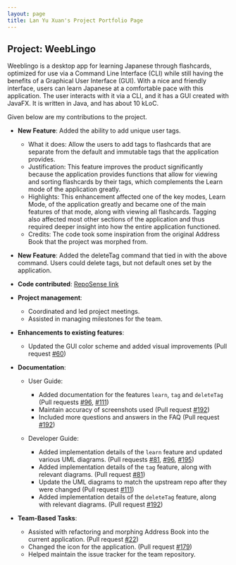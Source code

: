 ```yaml
---
layout: page
title: Lan Yu Xuan's Project Portfolio Page
---
```


## Project: WeebLingo

Weeblingo is a desktop app for learning Japanese through flashcards, optimized for use via a Command Line Interface (CLI)
while still having the benefits of a Graphical User Interface (GUI). With a nice and friendly interface,
users can learn Japanese at a comfortable pace with this application. The user interacts with it via a CLI, and it has a GUI created with JavaFX. It is written in Java, and has about 10 kLoC.

Given below are my contributions to the project.

* **New Feature**: Added the ability to add unique user tags.
    * What it does: Allow the users to add tags to flashcards that are separate from the default and immutable tags that the application provides.
    * Justification: This feature improves the product significantly because the application provides functions that allow for viewing and sorting flashcards by their tags, which complements the Learn mode of the application greatly.
    * Highlights: This enhancement affected one of the key modes, Learn Mode, of the application greatly and became one of the main features of that mode, along with viewing all flashcards.
      Tagging also affected most other sections of the application and thus required deeper insight into how the entire application functioned.
    * Credits: The code took some inspiration from the original Address Book that the project was morphed from.

* **New Feature**: Added the deleteTag command that tied in with the above command. Users could delete tags, but not default ones set by the application.

* **Code contributed**: [RepoSense link](https://nus-cs2103-ay2021s2.github.io/tp-dashboard/?search=t13-1&sort=groupTitle&sortWithin=title&timeframe=commit&mergegroup=&groupSelect=groupByRepos&breakdown=true&checkedFileTypes=docs~functional-code~test-code~other&since=2021-02-19&tabOpen=true&tabType=authorship&tabAuthor=Jellybeano&tabRepo=AY2021S2-CS2103T-T13-1%2Ftp%5Bmaster%5D&authorshipIsMergeGroup=false&authorshipFileTypes=docs~functional-code~test-code~other&authorshipIsBinaryFileTypeChecked=false)

* **Project management**:
    * Coordinated and led project meetings.
    * Assisted in managing milestones for the team.

* **Enhancements to existing features**:
    * Updated the GUI color scheme and added visual improvements (Pull request [\#60](https://github.com/AY2021S2-CS2103T-T13-1/tp/pull/60))

* **Documentation**:
    * User Guide:
        * Added documentation for the features `learn`, `tag` and `deleteTag` (Pull requests [\#96](https://github.com/AY2021S2-CS2103T-T13-1/tp/pull/96), [\#111](https://github.com/AY2021S2-CS2103T-T13-1/tp/pull/111))
        * Maintain accuracy of screenshots used (Pull request [\#192](https://github.com/AY2021S2-CS2103T-T13-1/tp/pull/192))
        * Included more questions and answers in the FAQ (Pull request [\#192](https://github.com/AY2021S2-CS2103T-T13-1/tp/pull/192))

    * Developer Guide:
        * Added implementation details of the `learn` feature and updated various UML diagrams. (Pull requests [\#81](https://github.com/AY2021S2-CS2103T-T13-1/tp/pull/81), [\#96](https://github.com/AY2021S2-CS2103T-T13-1/tp/pull/96), [\#195](https://github.com/AY2021S2-CS2103T-T13-1/tp/pull/195))
        * Added implementation details of the `tag` feature, along with relevant diagrams. (Pull request [\#81](https://github.com/AY2021S2-CS2103T-T13-1/tp/pull/81))
        * Update the UML diagrams to match the upstream repo after they were changed (Pull request [\#111](https://github.com/AY2021S2-CS2103T-T13-1/tp/pull/111))
        * Added implementation details of the `deleteTag` feature, along with relevant diagrams. (Pull request [\#192](https://github.com/AY2021S2-CS2103T-T13-1/tp/pull/192))

* **Team-Based Tasks**:
    * Assisted with refactoring and morphing Address Book into the current application. (Pull request [\#22](https://github.com/AY2021S2-CS2103T-T13-1/tp/pull/22))
    * Changed the icon for the application. (Pull request [\#179](https://github.com/AY2021S2-CS2103T-T13-1/tp/pull/179))
    * Helped maintain the issue tracker for the team repository.
